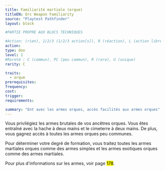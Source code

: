 ```yaml
---
title: Familiarité martiale (orque)
titleEN: Orc Weapon Familiarity
source: "Playtest Pathfinder"
layout: block

#PARTIE PROPRE AUX BLOCS TECHNIQUES

#Action: (rien), 1/2/3 (1/2/3 action[s]), R (réaction), L (action libre)
action: 
type: don
level: 1
#Rareté : C (commun), PC (peu commun), R (rare), U (unique)
rarity: C

traits:
  - orque
prerequisites: 
frequency:
cost:
trigger:
requirements:

summary: "Ent avec les armes orques, accès facilités aux armes orques"
---
```


Vous privilégiez les armes brutales de vos ancêtres orques. Vous êtes entraîné avec la hache à deux mains et le cimeterre à deux mains. De plus, vous gagnez accès à toutes les armes orques peu communes. 

Pour déterminer votre degré de formation, vous traitez toutes les armes martiales orques comme des armes simples et les armes exotiques orques comme des armes martiales.

Pour plus d'informations sur les armes, voir page <mark>178</mark>.